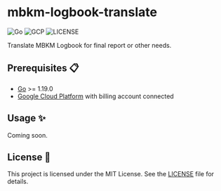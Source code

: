 # mbkm-logbook-translate

![Go](https://img.shields.io/badge/Go-00ADD8?style=for-the-badge&logo=go&logoColor=white)
![GCP](https://img.shields.io/badge/Google%20Cloud%20Platform-4285f4?style=for-the-badge&logo=google-cloud&logoColor=white)
![LICENSE](https://img.shields.io/github/license/tudemaha/mbkm-logbook-translate?style=for-the-badge)

Translate MBKM Logbook for final report or other needs.

## Prerequisites 📋
- [Go](https://go.dev/) >= 1.19.0
- [Google Cloud Platform](https://cloud.google.com) with billing account connected

## Usage ✨
Coming soon.

## License 📝
This project is licensed under the MIT License. See the [LICENSE](LICENSE) file for details.